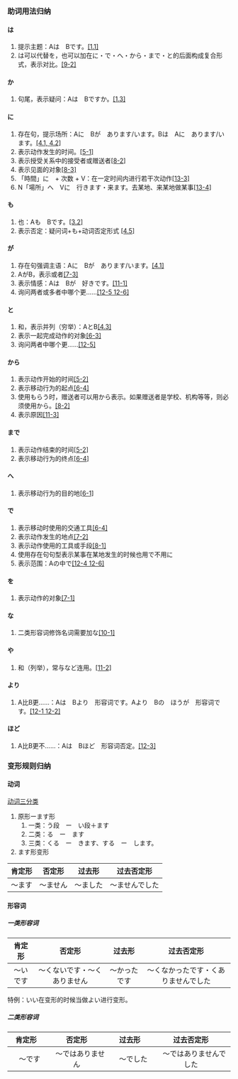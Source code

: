 ### 助词用法归纳

#### は
1. 提示主题：Aは　Bです。[[1.1]](note.md#1-aは-bです)
2. は可以代替を，也可以加在に・で・へ・から・まで・と的后面构成复合形式，表示对比。[[9-2]](note.md#2は表示对比)

#### か
1. 句尾，表示疑问：Aは　Bですか。[[1.3]](note.md#3-aは-bですか)

#### に
1. 存在句，提示场所：Aに　Bが　あります/います。Bは　Aに　あります/います。[[4.1, 4.2]](note.md#1aに-bが-ありますいます)
2. 表示动作发生的时间。[[5-1]](note.md#1n時間に-v)
3. 表示授受关系中的接受者或赠送者[[8-2]](note.md#2あげる・もらう・くれる)
4. 表示见面的对象[[8-3]](note.md#3aに-会います)
5. 「時間」に　+ 次数 + V：在一定时间内进行若干次动作[[13-3]](note.md#3時間に--次数--v)
6. N「場所」へ　Vに　行きます・来ます。去某地、来某地做某事[[13-4]](note.md#4n場所へ-vに-行きます・来ます)

#### も
1. 也：Aも　Bです。[[3.2]](note.md#2aも-bです)
2. 表示否定：疑问词+も+动词否定形式 [[4.5]](note.md#5疑问词も动词否定形式)

#### が
1. 存在句强调主语：Aに　Bが　あります/います。[[4.1]](note.md#1aに-bが-ありますいます)
2. AがB，表示或者[[7-3]](note.md#3aがb)
3. 表示情感：Aは　Bが　好きです。[[11-1]](note.md#1aは-bが-一类形容词二类形容词です)
4. 询问两者或多者中哪个更……[[12-5 12-6]](note.md#5aと-bと-どちらが-形容词ですか)

#### と
1. 和，表示并列（穷举）：AとB[[4.3]](note.md#3aとb)
2. 表示一起完成动作的对象[[6-3]](note.md#3a人と-v)
3. 询问两者中哪个更……[[12-5]](note.md#5aと-bと-どちらが-形容词ですか)

#### から
1. 表示动作开始的时间[[5-2]](note.md#2n1時間から-n2時間まで-v)
2. 表示移动行为的起点[[6-4]](note.md#2n1場所から-n2場所まで-v)
3. 使用もらう时，赠送者可以用から表示。如果赠送者是学校、机构等等，则必须使用から。[[8-2]](note.md#2あげる・もらう・くれる)
4. 表示原因[[11-3]](note.md#3からだから)
   
#### まで
1. 表示动作结束的时间[[5-2]](note.md#2n1時間から-n2時間まで-v)
2. 表示移动行为的终点[[6-4]](note.md#2n1場所から-n2場所まで-v)

#### へ
1. 表示移动行为的目的地[[6-1]](note.md#1n場所へ-v)

#### で
1. 表示移动时使用的交通工具[[6-4]](note.md#4n交通機関で-v)
2. 表示动作发生的地点[[7-2]](note.md#2n場所で-v)
3. 表示动作使用的工具或手段[[8-1]](note.md#1nで-v)
4. 使用存在句句型表示某事在某地发生的时候也用で不用に
5. 表示范围：Aの中で[[12-4 12-6]](note.md#4aの中で-bが-いちばん-形容词です)

#### を
1. 表示动作的对象[[7-1]](note.md#1nをv)

#### な
1. 二类形容词修饰名词需要加な[[10-1]](note.md#1二类形容词--な--n)

#### や
1. 和（列举），常与など连用。[[11-2]](note.md#2aやb)

#### より
1. A比B更……：Aは　Bより　形容词です。Aより　Bの　ほうが　形容词です。[[12-1 12-2]](note.md#1aは-bより-形容词です)

#### ほど　
1. A比B更不……：Aは　Bほど　形容词否定。[[12-3]](note.md#3aは-bほど-形容词否定)

### 变形规则归纳
#### 动词
[动词三分类](note.md#动词三分类)
1. 原形ーます形
   1. 一类：う段　ー　い段＋ます
   2. 二类：る　ー　ます
   3. 三类：くる　ー　きます、する　ー　します。
2. ます形变形

| 肯定形 |  否定形  |  过去形  |   过去否定形   |
| :----: | :------: | :------: | :------------: |
| ～ます | ～ません | ～ました | ～ませんでした |

#### 形容词

##### 一类形容词
| 肯定形 |  否定形  |  过去形  |   过去否定形   |
| :----: | :------: | :------: | :------------: |
| ～いです | ～くないです・～くありません | ～かったです | ～くなかったです・くありませんでした |

特例：いい在变形的时候当做よい进行变形。
##### 二类形容词
| 肯定形 |  否定形  |  过去形  |   过去否定形   |
| :----: | :------: | :------: | :------------: |
|　～です　|　～ではありません　|　～でした　|　～ではありませんでした　| 